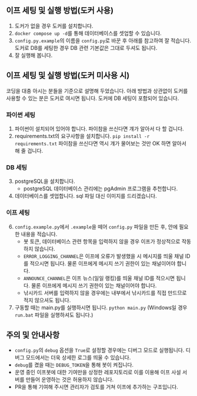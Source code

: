 ## 이프 세팅 및 실행 방법(도커 사용)
1. 도커가 없을 경우 도커를 설치합니다.
2. `docker compose up -d`를 통해 데이터베이스를 셋업할 수 있습니다.
3. `config.py.example`의 이름을 `config.py`로 바꾼 후 아래를 참고하여 잘 적습니다. 도커로 DB를 세팅한 경우 DB 관련 기본값은 그대로 두셔도 됩니다.
4. 잘 실행해 봅니다.

## 이프 세팅 및 실행 방법(도커 미사용 시)

코딩을 대충 아시는 분들을 기준으로 설명해 두었습니다.
아래 방법과 상관없이 도커를 사용할 수 있는 분은 도커로 여시면 됩니다. 도커에 DB 세팅이 포함되어 있습니다.

### 파이썬 세팅
1. 파이썬이 설치되어 있어야 합니다. 파이참을 쓰신다면 걔가 알아서 다 할 겁니다.
2. requirements.txt의 요구사항을 설치합니다. `pip install -r requirements.txt` 파이참을 쓰신다면 역시 걔가 물어보는 것만 OK 하면 알아서 해 줄 겁니다.

### DB 세팅
3. postgreSQL을 설치합니다.
    - postgreSQL 데이터베이스 관리에는 pgAdmin 프로그램을 추천합니다.
4. 데이터베이스를 셋업합니다. sql 파일 대신 이미지를 드리겠습니다.

### 이프 세팅
6. `config.example.py`에서 `.example`을 떼어 `config.py` 파일을 만든 후, 안에 필요한 내용을 적습니다.
    - 봇 토큰, 데이터베이스 관련 항목을 입력하지 않을 경우 이프가 정상적으로 작동하지 않습니다.
    - `ERROR_LOGGING_CHANNEL`은 이프에 오류가 발생했을 시 메시지를 띄울 채널 ID를 적으시면 됩니다. 물론 이프에게 메시지 쓰기 권한이 있는 채널이어야 합니다.
    - `ANNOUNCE_CHANNEL`은 이프 뉴스(일일 랭킹)를 띄울 채널 ID를 적으시면 됩니다. 물론 이프에게 메시지 쓰기 권한이 있는 채널이어야 합니다.
    - 낚시카드 서버를 입력하지 않을 경우에는 내부에서 낚시카드를 직접 만드므로 적지 않으셔도 됩니다.
7. 구동할 때는 main.py를 실행하시면 됩니다. `python main.py` (Windows일 경우 `run.bat` 파일을 실행하셔도 됩니다.)

## 주의 및 안내사항

-   `config.py`의 `debug` 옵션을 `True`로 설정할 경우에는 디버그 모드로 실행됩니다. 디버그 모드에서는 더욱 상세한 로그를 띄울 수 있습니다.
-   `debug`를 켰을 때는 `DEBUG_TOKEN`을 통해 봇이 켜집니다.
-   운영 중인 이프봇에 대한 기여만을 상정한 레포지토리로 이를 이용해 이프 사설 서버를 만들어 운영하는 것은 허용하지 않습니다.
-   PR을 통해 기여해 주시면 관리자가 검토를 거쳐 이프에 추가하는 구조입니다.
